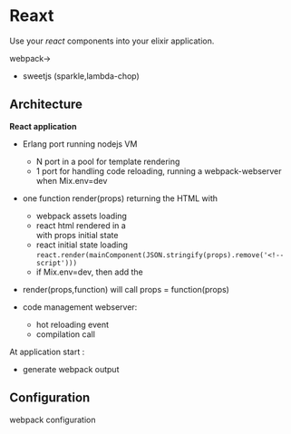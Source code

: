 Reaxt
=====

Use your *react* components into your elixir application.

webpack->
  - sweetjs (sparkle,lambda-chop)

## Architecture ##

**React application**

- Erlang port running nodejs VM
  - N port in a pool for template rendering
  - 1 port for handling code reloading, running a webpack-webserver when Mix.env=dev

- one function render(props) returning the HTML with 
  - webpack assets loading
  - react html rendered in a <div id="content"> with props initial state
  - react initial state loading `react.render(mainComponent(JSON.stringify(props).remove('<!--script')))`
  - if Mix.env=dev, then add the <script src="http://localhost:8090/webpack-dev-server.js"></script>
- render(props,function) will call props = function(props)

- code management webserver:
  - hot reloading event
  - compilation call

At application start :
- generate webpack output

## Configuration ##

webpack configuration

